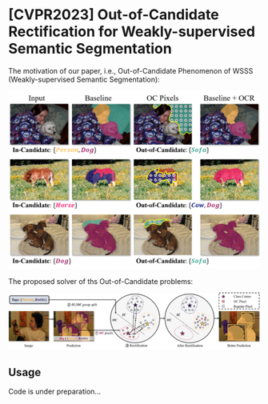 # [CVPR2023] Out-of-Candidate Rectification for Weakly-supervised Semantic Segmentation

The motivation of our paper, i.e., Out-of-Candidate Phenomenon of WSSS (Weakly-supervised Semantic Segmentation):

![](materials/motivation.png)

The proposed solver of ths Out-of-Candidate problems:

![](materials/intuition.png)

## Usage

Code is under preparation...
